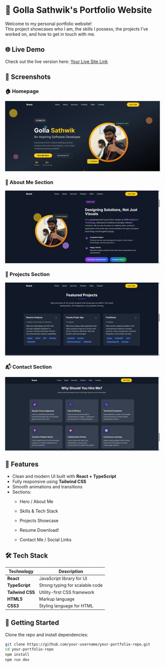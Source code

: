 # 💼 Golla Sathwik's Portfolio Website

Welcome to my personal portfolio website!  
This project showcases who I am, the skills I possess, the projects I’ve worked on, and how to get in touch with me.

## 🌐 Live Demo

Check out the live version here: [Your Live Site Link](https://your-portfolio-link.com)
## 📸 Screenshots

### 🏠 Homepage
![Homepage](https://raw.githubusercontent.com/sathwikgolla/Portfolio-Sathwik/main/1.png)

### 👤 About Me Section
![About Me](https://raw.githubusercontent.com/sathwikgolla/Portfolio-Sathwik/main/2.png)

### 🧩 Projects Section
![Projects](https://raw.githubusercontent.com/sathwikgolla/Portfolio-Sathwik/main/3.png)

### 📬 Contact Section
![Contact](https://raw.githubusercontent.com/sathwikgolla/Portfolio-Sathwik/main/4.png)

## 📂 Features

- Clean and modern UI built with **React + TypeScript**
- Fully responsive using **Tailwind CSS**
- Smooth animations and transitions
- Sections:
  - Hero / About Me
  - Skills & Tech Stack
  - Projects Showcase
  - Resume Download!

  - Contact Me / Social Links

## 🛠️ Tech Stack

| Technology      | Description                          |
|-----------------|--------------------------------------|
| **React**       | JavaScript library for UI            |
| **TypeScript**  | Strong typing for scalable code      |
| **Tailwind CSS**| Utility-first CSS framework          |
| **HTML5**       | Markup language                      |
| **CSS3**        | Styling language for HTML            |

## 🚀 Getting Started

Clone the repo and install dependencies:

```bash
git clone https://github.com/your-username/your-portfolio-repo.git
cd your-portfolio-repo
npm install
npm run dev



